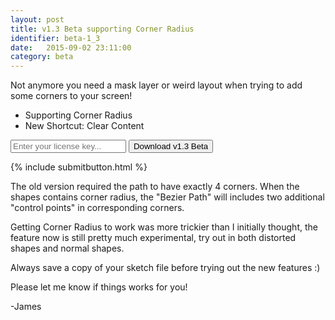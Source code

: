 ```yaml
---
layout: post
title: v1.3 Beta supporting Corner Radius
identifier: beta-1_3
date:   2015-09-02 23:11:00
category: beta
---
```


Not anymore you need a mask layer or weird layout when trying to add some corners to your screen!


- Supporting Corner Radius
- New Shortcut: Clear Content

<div class="wrapper mx-auto flex">
  <form action="{{ site.downloadurl }}/{{ page.identifier }}" class="col-8 flex mxn2">
    <input type="text" class=" license-box mr1 p1 flex-auto" name="license" id="license" placeholder="Enter your license key..." />
    <input type="hidden" name="redirect_url" value="{{ site.url }}{{ page.url }}" />
    <input type="button" value="Download v1.3 Beta" class="border-box center btn btn-outline download mr1 p1" id="submitButton" identifier="{{ page.identifier }}"/>
  </form>
</div>
<div class="flex clearfix center">
  <p id="message" class="mt1 clearfix"></p>
</div>

{% include submitbutton.html %}

The old version required the path to have exactly 4 corners. When the shapes contains corner radius, the "Bezier Path" will includes two additional "control points" in corresponding corners.

Getting Corner Radius to work was more trickier than I initially thought, the feature now is still pretty much experimental, try out in both distorted shapes and normal shapes.

Always save a copy of your sketch file before trying out the new features :)

Please let me know if things works for you!

-James